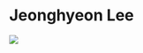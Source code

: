 # Jeonghyeon Lee

<a href="https://www.linkedin.com/in/jeonghyeon-lee-9b6380223" target="_blank"><img src="https://img.shields.io/badge/LinkedIn-0A66C2?style=flat-square&logo=JeonghyeonLee&logoColor=white"/></a>

